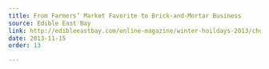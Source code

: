 ```yaml
---
title: From Farmers’ Market Favorite to Brick-and-Mortar Business
source: Edible East Bay
link: http://edibleeastbay.com/online-magazine/winter-hoildays-2013/cholita-linda/
date: 2013-11-15
order: 13

---
```

